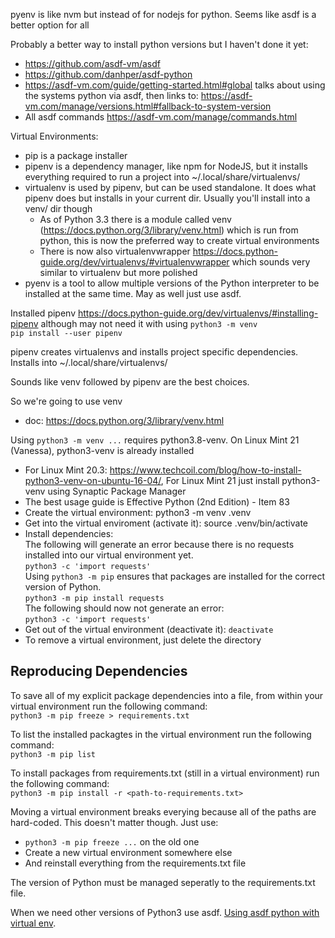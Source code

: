 pyenv is like nvm but instead of for nodejs for python. Seems like asdf is a better option for all

Probably a better way to install python versions but I haven't done it yet:

* https://github.com/asdf-vm/asdf
* https://github.com/danhper/asdf-python
* https://asdf-vm.com/guide/getting-started.html#global talks about using the systems python via asdf, then links to: https://asdf-vm.com/manage/versions.html#fallback-to-system-version
* All asdf commands https://asdf-vm.com/manage/commands.html

Virtual Environments:

* pip is a package installer
* pipenv is a dependency manager, like npm for NodeJS, but it installs everything required to run a project into ~/.local/share/virtualenvs/
* virtualenv is used by pipenv, but can be used standalone. It does what pipenv does but installs in your current dir. Usually you'll install into a venv/ dir though
  * As of Python 3.3 there is a module called venv (https://docs.python.org/3/library/venv.html) which is run from python, this is now the preferred way to create virtual environments
  * There is now also virtualenvwrapper https://docs.python-guide.org/dev/virtualenvs/#virtualenvwrapper which sounds very similar to virtualenv but more polished
* pyenv is a tool to allow multiple versions of the Python interpreter to be installed at the same time. May as well just use asdf.
  
Installed pipenv https://docs.python-guide.org/dev/virtualenvs/#installing-pipenv although may not need it with using `python3 -m venv`  
`pip install --user pipenv`
  
pipenv creates virtualenvs and installs project specific dependencies. Installs into ~/.local/share/virtualenvs/
  
Sounds like venv followed by pipenv are the best choices.

So we're going to use venv

* doc: https://docs.python.org/3/library/venv.html

Using `python3 -m venv ...` requires python3.8-venv. On Linux Mint 21 (Vanessa), python3-venv is already installed

* For Linux Mint 20.3: https://www.techcoil.com/blog/how-to-install-python3-venv-on-ubuntu-16-04/, For Linux Mint 21 just install python3-venv using Synaptic Package Manager
* The best usage guide is Effective Python (2nd Edition) - Item 83
* Create the virtual environment: python3 -m venv .venv
* Get into the virtual enviroment (activate it): source .venv/bin/activate
* Install dependencies:  
  The following will generate an error because there is no requests installed into our virtual environment yet.  
  `python3 -c 'import requests'`  
  Using `python3 -m pip` ensures that packages are installed for the correct version of Python.  
  `python3 -m pip install requests`  
  The following should now not generate an error:  
  `python3 -c 'import requests'`
* Get out of the virtual environment (deactivate it): `deactivate`
* To remove a virtual environment, just delete the directory
  
## Reproducing Dependencies

To save all of my explicit package dependencies into a file, from within your virtual environment run the following command:  
`python3 -m pip freeze > requirements.txt`

To list the installed packagtes in the virtual environment run the following command:  
`python3 -m pip list`

To install packages from requirements.txt (still in a virtual environment) run the following command:  
`python3 -m pip install -r <path-to-requirements.txt>`

Moving a virtual environment breaks everying because all of the paths are hard-coded. This doesn't matter though. Just use:

* `python3 -m pip freeze ...` on the old one
* Create a new virtual environment somewhere else
* And reinstall everything from the requirements.txt file

The version of Python must be managed seperatly to the requirements.txt file.

When we need other versions of Python3 use asdf. [Using asdf python with virtual env](https://github.com/danhper/asdf-python/issues/47).


